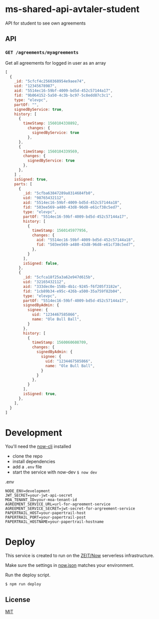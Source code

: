 # ms-shared-api-avtaler-student

API for student to see own agreements

## API

### `GET /agreements/myagreements`

Get all agreements for logged in user as an array

```JavaScript
[
  {
    _id: "5cfcf4c2560368954e9aee74",
    uid: "12345678987",
    aid: "5514ec16-59bf-4009-bd5d-452c57144a17",
    fid: "9b064152-5a50-4c3b-bc97-5c8edd87c3c1",
    type: "elevpc",
    partOf: "",
    signedByService: true,
    history: [
      {
        timeStamp: 1560104338892,
          changes: {
            signedByService: true
          },
      },
      {
        timeStamp: 1560104339569,
        changes: {
          signedByService: true
        },
      },
    ] ,
    isSigned: true,
    parts: [
      {
        _id: "5cfba63847289a8314684fb0",
        uid: "98765432112",
        aid: "5514ec16-59bf-4009-bd5d-452c57144a18",
        fid: "503ee569-a480-43d8-96d8-e61cf38c5ed7",
        type: "elevpc",
        partOf: "5514ec16-59bf-4009-bd5d-452c57144a17",
        history: [
          {
            timeStamp: 1560145977956,
            changes: {
              aid: "5514ec16-59bf-4009-bd5d-452c57144a18",
              fid: "503ee569-a480-43d8-96d8-e61cf38c5ed7",
            },
          }
        ],
        isSigned: false,
      },
      {
        _id: "5cfca18f25a3a62e947d615b",
        uid: "32165432112",
        aid: "333dec0e-158b-4b1c-9245-f6f205f3182e",
        fid: "1cb89b34-e95c-426b-a500-35a759f82b04",
        type: "elevpc",
        partOf: "5514ec16-59bf-4009-bd5d-452c57144a17",
        signedByAdmin: {
          signee: {
            uid: "1234467585866",
            name: "Ole Bull Ball",
          }
        },
        history: [
          {
            timeStamp: 1560060608709,
            changes: {
              signedByAdmin: {
                signee: {
                  uid: "1234467585866",
                  name: "Ole Bull Ball",
                }
              }
            },
          }
        ],
        isSigned: true,
      },
    ],
  }
]
```

# Development

You'll need the [now-cli](https://zeit.co/now) installed

- clone the repo
- install dependencies
- add a `.env` file
- start the service with now-dev ```$ now dev```

.env

```
NODE_ENV=development
JWT_SECRET=your-jwt-api-secret
MOA_TENANT_ID=your-moa-tenant-id
AGREEMENT_SERVICE_URL=url-for-agreement-service
AGREEMENT_SERVICE_SECRET=jwt-secret-for-argreement-service
PAPERTRAIL_HOST=your-papertrail-host
PAPERTRAIL_PORT=your-papertrail-post
PAPERTRAIL_HOSTNAME=your-papertrail-hostname
```

# Deploy

This service is created to run on the [ZEIT/Now](https://zeit.co/now) serverless infrastructure.

Make sure the settings in [now.json](now.json) matches your environment.

Run the deploy script.

```
$ npm run deploy
```

## License

[MIT](LICENSE)
